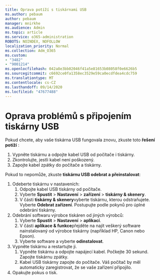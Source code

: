 ```yaml
---
title: Oprava potíží s tiskárnami USB
ms.author: pebaum
author: pebaum
manager: mnirkhe
ms.audience: Admin
ms.topic: article
ms.service: o365-administration
ROBOTS: NOINDEX, NOFOLLOW
localization_priority: Normal
ms.collection: Adm_O365
ms.custom:
- "3482"
- "9001214"
ms.openlocfilehash: 042a8e3bb02046f41a5e81653b08058f0e6626b5
ms.sourcegitcommit: c6692ce0fa1358ec3529e59ca0ecdfdea4cdc759
ms.translationtype: MT
ms.contentlocale: cs-CZ
ms.lasthandoff: 09/14/2020
ms.locfileid: "47677488"
---
```

# <a name="fix-usb-printer-connection-issues"></a>Oprava problémů s připojením tiskárny USB

Pokud chcete, aby vaše tiskárna USB fungovala znovu, zkuste toto **řešení potíží** :

1. Vypněte tiskárnu a odpojte kabel USB od počítače i tiskárny.
2. Zkontrolujte, jestli kabel není poškozený.
3. Zapojte kabel zpátky do počítače a tiskárny.

Pokud to nepomůže, zkuste **tiskárnu USB odebrat a přeinstalovat**:

1. Odeberte tiskárnu v nastaveních:
    1. Odpojte kabel USB tiskárny od počítače.
    2. Vyberte **Spustit**  >  **Nastavení**  >  **zařízení**  >  **tiskárny & skenery**.
    3. V části **tiskárny & skenery**vyberte tiskárnu, kterou odstraňujete. Vyberte **Odebrat zařízení**. Postupujte podle pokynů pro úplné odebrání tiskárny.
2. Odebrání softwaru výrobce tiskáren od jiných výrobců:
    1. Vyberte **Spustit**  >  **Nastavení**  >  **aplikací**.
    2. V části **aplikace & funkce**přejděte na najít veškerý software nainstalovaný od výrobce tiskárny (například HP, Canon nebo Epson).
    3. Vyberte software a vyberte **odinstalovat**.
3. Vypněte tiskárnu a restartujte ji.<br>
    1. Vypněte tiskárnu a odpojte napájecí kabel. Počkejte 30 sekund. Zapojte tiskárnu zpátky.
    2. Kabel USB tiskárny zapojte do počítače. Váš počítač by měl automaticky zaregistrovat, že se vaše zařízení připojilo.
4. Opakujte pokus o tisk.